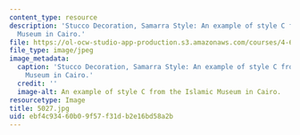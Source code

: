 ```yaml
---
content_type: resource
description: 'Stucco Decoration, Samarra Style: An example of style C from the Islamic
  Museum in Cairo.'
file: https://ol-ocw-studio-app-production.s3.amazonaws.com/courses/4-614-religious-architecture-and-islamic-cultures-fall-2002/ebf4c93460b09f57f31db2e16bd58a2b_5027.jpg
file_type: image/jpeg
image_metadata:
  caption: 'Stucco Decoration, Samarra Style: An example of style C from the Islamic
    Museum in Cairo.'
  credit: ''
  image-alt: An example of style C from the Islamic Museum in Cairo.
resourcetype: Image
title: 5027.jpg
uid: ebf4c934-60b0-9f57-f31d-b2e16bd58a2b
---
```


